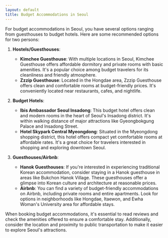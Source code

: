 ```yaml
---
layout: default
title: Budget Accommodations in Seoul
---
```

For budget accommodations in Seoul, you have several options ranging from guesthouses to budget hotels. Here are some recommended options for two persons:

1. **Hostels/Guesthouses**:
   - **Kimchee Guesthouse**: With multiple locations in Seoul, Kimchee Guesthouse offers affordable dormitory and private rooms with basic amenities. It's a popular choice among budget travelers for its cleanliness and friendly atmosphere.
   - **Zzzip Guesthouse**: Located in the Hongdae area, Zzzip Guesthouse offers clean and comfortable rooms at budget-friendly prices. It's conveniently located near restaurants, cafes, and nightlife.

2. **Budget Hotels**:
   - **Ibis Ambassador Seoul Insadong**: This budget hotel offers clean and modern rooms in the heart of Seoul's Insadong district. It's within walking distance of major attractions like Gyeongbokgung Palace and Insadong Street.
   - **Hotel Skypark Central Myeongdong**: Situated in the Myeongdong shopping district, this hotel offers compact yet comfortable rooms at affordable rates. It's a great choice for travelers interested in shopping and exploring downtown Seoul.

3. **Guesthouses/Airbnb**:
   - **Hanok Guesthouses**: If you're interested in experiencing traditional Korean accommodation, consider staying in a Hanok guesthouse in areas like Bukchon Hanok Village. These guesthouses offer a glimpse into Korean culture and architecture at reasonable prices.
   - **Airbnb**: You can find a variety of budget-friendly accommodations on Airbnb, including private rooms and entire apartments. Look for options in neighborhoods like Hongdae, Itaewon, and Ewha Woman's University area for affordable stays.

When booking budget accommodations, it's essential to read reviews and check the amenities offered to ensure a comfortable stay. Additionally, consider the location and proximity to public transportation to make it easier to explore Seoul's attractions.
